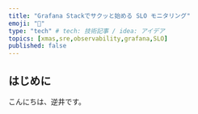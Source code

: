 ```yaml
---
title: "Grafana Stackでサクッと始める SLO モニタリング"
emoji: "🤶"
type: "tech" # tech: 技術記事 / idea: アイデア
topics: [xmas,sre,observability,grafana,SLO]
published: false
---
```


## はじめに
こんにちは、逆井です。